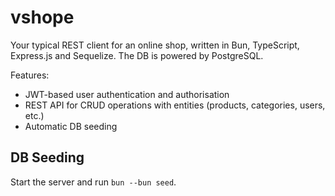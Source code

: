 # vshope

Your typical REST client for an online shop, written in Bun, TypeScript, Express.js and Sequelize. The DB is powered by PostgreSQL.

Features:

- JWT-based user authentication and authorisation
- REST API for CRUD operations with entities (products, categories, users, etc.)
- Automatic DB seeding

## DB Seeding

Start the server and run `bun --bun seed`.
